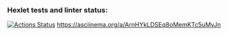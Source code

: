 ### Hexlet tests and linter status:
[![Actions Status](https://github.com/SebrekovDmitriy/frontend-project-44/workflows/hexlet-check/badge.svg)](https://github.com/SebrekovDmitriy/frontend-project-44/actions)
https://asciinema.org/a/ArnHYkLDSEq8oMemKTc5uMyJn
